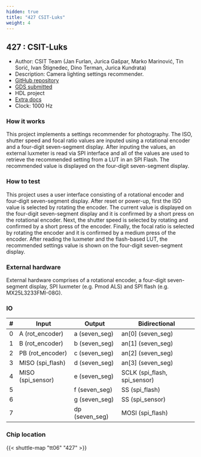```yaml
---
hidden: true
title: "427 CSIT-Luks"
weight: 4
---
```


## 427 : CSIT-Luks

* Author: CSIT Team (Jan Furlan, Jurica Gašpar, Marko Marinović, Tin Sorić, Ivan Štignedec, Dino Terman, Jurica Kundrata)
* Description: Camera lighting settings recommender.
* [GitHub repository](https://github.com/jk2102/tt06-csit-luks)
* [GDS submitted](https://github.com/jk2102/tt06-csit-luks/actions/runs/8723959561)
* HDL project
* [Extra docs](None)
* Clock: 1000 Hz

<!---

This file is used to generate your project datasheet. Please fill in the information below and delete any unused
sections.

You can also include images in this folder and reference them in the markdown. Each image must be less than
512 kb in size, and the combined size of all images must be less than 1 MB.
-->


### How it works

This project implements a settings recommender for photography. The ISO, shutter speed and focal ratio values are inputed using a rotational encoder and a four-digit seven-segment display. After inputing the values, an external luxmeter is read via SPI interface and all of the values are used to retrieve the recommended setting from a LUT in an SPI Flash. The recommended value is displayed on the four-digit seven-segment display.

### How to test

This project uses a user interface consisting of a rotational encoder and four-digit seven-segment display. After reset or power-up, first the ISO value is selected by rotating the encoder. The current value is displayed on the four-digit seven-segment display and it is confirmed by a short press on the rotational encoder. Next, the shutter speed is selected by rotating and confirmed by a short press of the encoder. Finally, the focal ratio is selected by rotating the encoder and it is confirmed by a medium press of the encoder. After reading the luxmeter and the flash-based LUT, the recommended settings value is shown on the four-digit seven-segment display.

### External hardware

External hardware comprises of a rotational encoder, a four-digit seven-segment display, SPI luxmeter (e.g. Pmod ALS) and SPI flash (e.g. MX25L3233FMI-08G).


### IO

| # | Input          | Output         | Bidirectional   |
| - | -------------- | -------------- | --------------- |
| 0 | A (rot_encoder) | a (seven_seg) | an[0] (seven_seg) |
| 1 | B (rot_encoder) | b (seven_seg) | an[1] (seven_seg) |
| 2 | PB (rot_encoder) | c (seven_seg) | an[2] (seven_seg) |
| 3 | MISO (spi_flash) | d (seven_seg) | an[3] (seven_seg) |
| 4 | MISO (spi_sensor) | e (seven_seg) | SCLK (spi_flash, spi_sensor) |
| 5 |  | f (seven_seg) | SS (spi_flash) |
| 6 |  | g (seven_seg) | SS (spi_sensor) |
| 7 |  | dp (seven_seg) | MOSI (spi_flash) |

### Chip location

{{< shuttle-map "tt06" "427" >}}
